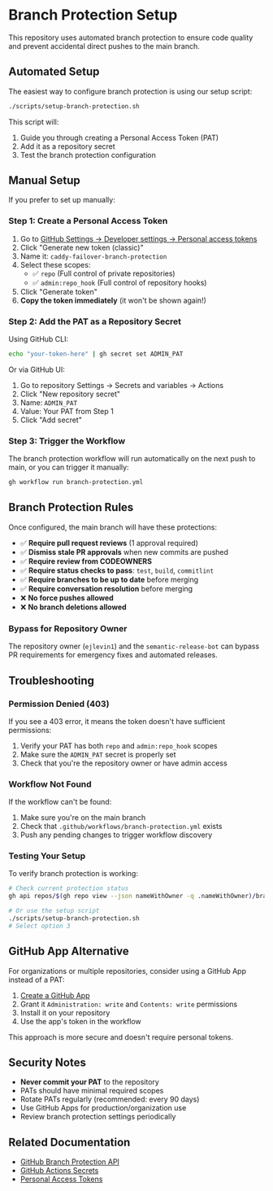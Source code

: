 # Branch Protection Setup

This repository uses automated branch protection to ensure code quality and prevent accidental direct pushes to the main branch.

## Automated Setup

The easiest way to configure branch protection is using our setup script:

```bash
./scripts/setup-branch-protection.sh
```

This script will:
1. Guide you through creating a Personal Access Token (PAT)
2. Add it as a repository secret
3. Test the branch protection configuration

## Manual Setup

If you prefer to set up manually:

### Step 1: Create a Personal Access Token

1. Go to [GitHub Settings → Developer settings → Personal access tokens](https://github.com/settings/tokens)
2. Click "Generate new token (classic)"
3. Name it: `caddy-failover-branch-protection`
4. Select these scopes:
   - ✅ `repo` (Full control of private repositories)
   - ✅ `admin:repo_hook` (Full control of repository hooks)
5. Click "Generate token"
6. **Copy the token immediately** (it won't be shown again!)

### Step 2: Add the PAT as a Repository Secret

Using GitHub CLI:
```bash
echo "your-token-here" | gh secret set ADMIN_PAT
```

Or via GitHub UI:
1. Go to repository Settings → Secrets and variables → Actions
2. Click "New repository secret"
3. Name: `ADMIN_PAT`
4. Value: Your PAT from Step 1
5. Click "Add secret"

### Step 3: Trigger the Workflow

The branch protection workflow will run automatically on the next push to main, or you can trigger it manually:

```bash
gh workflow run branch-protection.yml
```

## Branch Protection Rules

Once configured, the main branch will have these protections:

- ✅ **Require pull request reviews** (1 approval required)
- ✅ **Dismiss stale PR approvals** when new commits are pushed
- ✅ **Require review from CODEOWNERS**
- ✅ **Require status checks to pass**: `test`, `build`, `commitlint`
- ✅ **Require branches to be up to date** before merging
- ✅ **Require conversation resolution** before merging
- ❌ **No force pushes allowed**
- ❌ **No branch deletions allowed**

### Bypass for Repository Owner

The repository owner (`ejlevin1`) and the `semantic-release-bot` can bypass PR requirements for emergency fixes and automated releases.

## Troubleshooting

### Permission Denied (403)

If you see a 403 error, it means the token doesn't have sufficient permissions:

1. Verify your PAT has both `repo` and `admin:repo_hook` scopes
2. Make sure the `ADMIN_PAT` secret is properly set
3. Check that you're the repository owner or have admin access

### Workflow Not Found

If the workflow can't be found:

1. Make sure you're on the main branch
2. Check that `.github/workflows/branch-protection.yml` exists
3. Push any pending changes to trigger workflow discovery

### Testing Your Setup

To verify branch protection is working:

```bash
# Check current protection status
gh api repos/$(gh repo view --json nameWithOwner -q .nameWithOwner)/branches/main/protection

# Or use the setup script
./scripts/setup-branch-protection.sh
# Select option 3
```

## GitHub App Alternative

For organizations or multiple repositories, consider using a GitHub App instead of a PAT:

1. [Create a GitHub App](https://docs.github.com/en/apps/creating-github-apps)
2. Grant it `Administration: write` and `Contents: write` permissions
3. Install it on your repository
4. Use the app's token in the workflow

This approach is more secure and doesn't require personal tokens.

## Security Notes

- **Never commit your PAT** to the repository
- PATs should have minimal required scopes
- Rotate PATs regularly (recommended: every 90 days)
- Use GitHub Apps for production/organization use
- Review branch protection settings periodically

## Related Documentation

- [GitHub Branch Protection API](https://docs.github.com/en/rest/branches/branch-protection)
- [GitHub Actions Secrets](https://docs.github.com/en/actions/security-guides/encrypted-secrets)
- [Personal Access Tokens](https://docs.github.com/en/authentication/keeping-your-account-and-data-secure/creating-a-personal-access-token)
